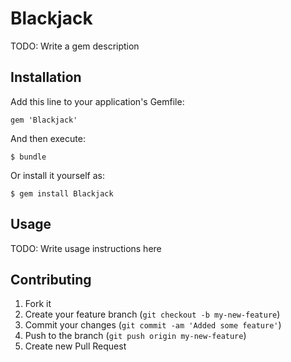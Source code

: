 # Blackjack

TODO: Write a gem description

## Installation

Add this line to your application's Gemfile:

    gem 'Blackjack'

And then execute:

    $ bundle

Or install it yourself as:

    $ gem install Blackjack

## Usage

TODO: Write usage instructions here

## Contributing

1. Fork it
2. Create your feature branch (`git checkout -b my-new-feature`)
3. Commit your changes (`git commit -am 'Added some feature'`)
4. Push to the branch (`git push origin my-new-feature`)
5. Create new Pull Request
